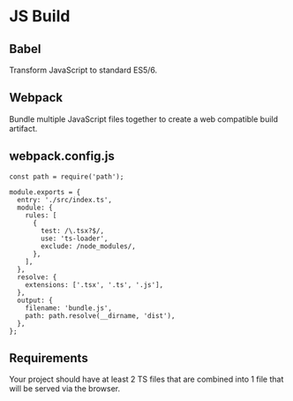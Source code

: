 # JS Build


## Babel
Transform JavaScript to standard ES5/6.


## Webpack
Bundle multiple JavaScript files together to create a web compatible build artifact.


## webpack.config.js
```
const path = require('path');

module.exports = {
  entry: './src/index.ts',
  module: {
    rules: [
      {
        test: /\.tsx?$/,
        use: 'ts-loader',
        exclude: /node_modules/,
      },
    ],
  },
  resolve: {
    extensions: ['.tsx', '.ts', '.js'],
  },
  output: {
    filename: 'bundle.js',
    path: path.resolve(__dirname, 'dist'),
  },
};
```


## Requirements

Your project should have at least 2 TS files that are combined into 1 file that will be served via the browser.
